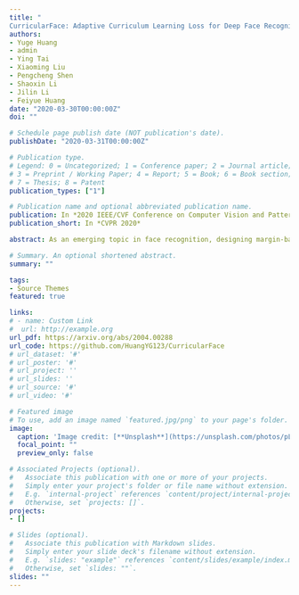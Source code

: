 ```yaml
---
title: "	
CurricularFace: Adaptive Curriculum Learning Loss for Deep Face Recognition"
authors:
- Yuge Huang
- admin
- Ying Tai
- Xiaoming Liu
- Pengcheng Shen
- Shaoxin Li
- Jilin Li
- Feiyue Huang
date: "2020-03-30T00:00:00Z"
doi: ""

# Schedule page publish date (NOT publication's date).
publishDate: "2020-03-31T00:00:00Z"

# Publication type.
# Legend: 0 = Uncategorized; 1 = Conference paper; 2 = Journal article;
# 3 = Preprint / Working Paper; 4 = Report; 5 = Book; 6 = Book section;
# 7 = Thesis; 8 = Patent
publication_types: ["1"]

# Publication name and optional abbreviated publication name.
publication: In *2020 IEEE/CVF Conference on Computer Vision and Pattern Recognition (CVPR 2020)*
publication_short: In *CVPR 2020*

abstract: As an emerging topic in face recognition, designing margin-based loss functions can increase the feature mar- gin between different classes for enhanced discriminabil- ity. More recently, the idea of mining-based strategies is adopted to emphasize the misclassified samples, achieving promising results. However, during the entire training pro- cess, the prior methods either do not explicitly emphasize the sample based on its importance that renders the hard samples not fully exploited; or explicitly emphasize the ef- fects of semi-hard/hard samples even at the early training stage that may lead to convergence issue. In this work, we propose a novel Adaptive Curriculum Learning loss (Cur- ricularFace) that embeds the idea of curriculum learning into the loss function to achieve a novel training strategy for deep face recognition, which mainly addresses easy sam- ples in the early training stage and hard ones in the later stage. Specifically, our CurricularFace adaptively adjusts the relative importance of easy and hard samples during different training stages. In each stage, different samples are assigned with different importance according to their corresponding difficultness. Extensive experimental results on popular benchmarks demonstrate the superiority of our CurricularFace over the state-of-the-art competitors.

# Summary. An optional shortened abstract.
summary: ""

tags:
- Source Themes
featured: true

links:
# - name: Custom Link
#  url: http://example.org
url_pdf: https://arxiv.org/abs/2004.00288
url_code: https://github.com/HuangYG123/CurricularFace
# url_dataset: '#'
# url_poster: '#'
# url_project: ''
# url_slides: ''
# url_source: '#'
# url_video: '#'

# Featured image
# To use, add an image named `featured.jpg/png` to your page's folder. 
image:
  caption: 'Image credit: [**Unsplash**](https://unsplash.com/photos/pLCdAaMFLTE)'
  focal_point: ""
  preview_only: false

# Associated Projects (optional).
#   Associate this publication with one or more of your projects.
#   Simply enter your project's folder or file name without extension.
#   E.g. `internal-project` references `content/project/internal-project/index.md`.
#   Otherwise, set `projects: []`.
projects:
- []

# Slides (optional).
#   Associate this publication with Markdown slides.
#   Simply enter your slide deck's filename without extension.
#   E.g. `slides: "example"` references `content/slides/example/index.md`.
#   Otherwise, set `slides: ""`.
slides: ""
---
```


